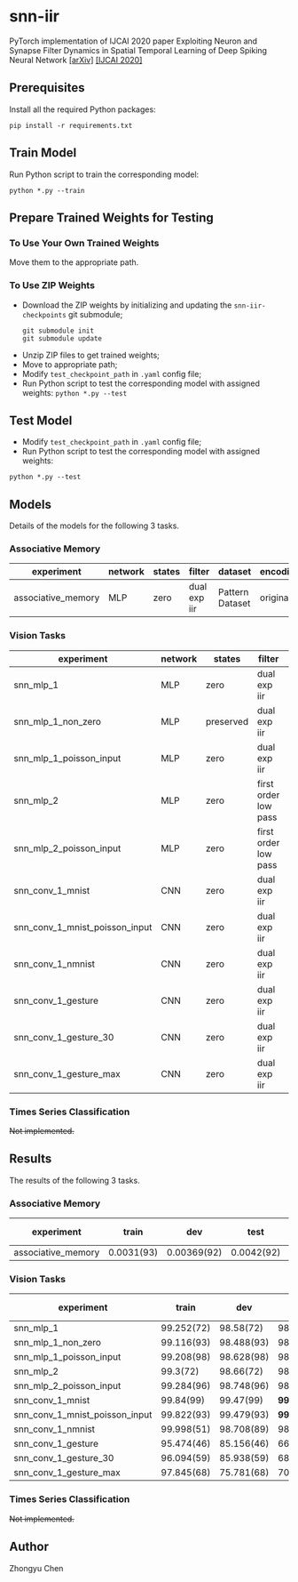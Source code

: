 # snn-iir

PyTorch implementation of IJCAI 2020 paper Exploiting Neuron and Synapse Filter Dynamics in Spatial Temporal Learning of Deep Spiking Neural Network
[[arXiv]](https://arxiv.org/abs/2003.02944) [[IJCAI 2020]](https://www.ijcai.org/Proceedings/2020/388)

## Prerequisites

Install all the required Python packages:
```
pip install -r requirements.txt
```

## Train Model

Run Python script to train the corresponding model:
```
python *.py --train
```

## Prepare Trained Weights for Testing

### To Use Your Own Trained Weights
Move them to the appropriate path.

### To Use ZIP Weights
* Download the ZIP weights by initializing and updating the `snn-iir-checkpoints` git submodule;
    ```
    git submodule init
    git submodule update
    ```
* Unzip ZIP files to get trained weights;
* Move to appropriate path;
* Modify `test_checkpoint_path` in `.yaml` config file;
* Run Python script to test the corresponding model with assigned weights: `python *.py --test`

## Test Model

* Modify `test_checkpoint_path` in `.yaml` config file;
* Run Python script to test the corresponding model with assigned weights:
```
python *.py --test
```

## Models

Details of the models for the following 3 tasks.

### Associative Memory

|experiment|network|states|filter|dataset|encoding|length|
|----------|-------|------|------|-------|--------|------|
|associative_memory|MLP|zero|dual exp iir|Pattern Dataset|original|300|


### Vision Tasks

|experiment|network|states|filter|dataset|encoding|length|
|----------|-------|------|------|-------|--------|------|
|snn_mlp_1|MLP|zero|dual exp iir|MNIST|copy along time dimension|25|
|snn_mlp_1_non_zero|MLP|preserved|dual exp iir|MNIST|copy along time dimension|25|
|snn_mlp_1_poisson_input|MLP|zero|dual exp iir|MNIST|rate-based poisson|25|
|snn_mlp_2|MLP|zero|first order low pass|MNIST|copy along time dimension|25|
|snn_mlp_2_poisson_input|MLP|zero|first order low pass|MNIST|rate-based poisson|25|
|snn_conv_1_mnist|CNN|zero|dual exp iir|MNIST|copy along time dimension|25|
|snn_conv_1_mnist_poisson_input|CNN|zero|dual exp iir|MNIST|rate-based poisson|25|
|snn_conv_1_nmnist|CNN|zero|dual exp iir|N-MNIST|accumulate within time window(OR)|30|
|snn_conv_1_gesture|CNN|zero|dual exp iir|DVS128 Gesture Dataset|accumulate within time window(OR)|50|
|snn_conv_1_gesture_30|CNN|zero|dual exp iir|DVS128 Gesture Dataset|accumulate within time window(OR)|30|
|snn_conv_1_gesture_max|CNN|zero|dual exp iir|DVS128 Gesture Dataset|accumulate within time window(SUM)/frame(MAX)|30|

### Times Series Classification

~~Not implemented.~~

## Results

The results of the following 3 tasks.

### Associative Memory

|experiment|train|dev|test|best epoch|paper|
|----------|-----|---|----|-------|-----|
|associative_memory|0.0031(93)|0.00369(92)|0.0042(92)|92|-|

### Vision Tasks

|experiment|train|dev|test|best epoch|paper|
|----------|-----|---|----|-------|-----|
|snn_mlp_1|99.252(72)|98.58(72)|98.94(72)|72|-|
|snn_mlp_1_non_zero|99.116(93)|98.488(93)|98.858(93)|93|-|
|snn_mlp_1_poisson_input|99.208(98)|98.628(98)|98.928(98)|98|-|
|snn_mlp_2|99.3(72)|98.66(72)|98.96(72)|72|-|
|snn_mlp_2_poisson_input|99.284(96)|98.748(96)|98.978(96)|96|-|
|snn_conv_1_mnist|99.84(99)|99.47(99)|__99.59__(99)|99|-|
|snn_conv_1_mnist_poisson_input|99.822(93)|99.479(93)|__99.519__(93)|93|99.46|
|snn_conv_1_nmnist|99.998(51)|98.708(89)|98.558(89)|89|__99.39__|
|snn_conv_1_gesture|95.474(46)|85.156(46)|66.319(46)|46|__96.09__|
|snn_conv_1_gesture_30|96.094(59)|85.938(59)|68.75(59)|59|__96.09__|
|snn_conv_1_gesture_max|97.845(68)|75.781(68)|70.486(68)|68|__96.09__|

### Times Series Classification

~~Not implemented.~~

## Author

Zhongyu Chen
